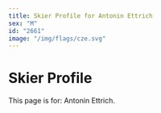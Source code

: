 ```yaml
---
title: Skier Profile for Antonin Ettrich
sex: "M"
id: "2661"
image: "/img/flags/cze.svg" 
---
```


# Skier Profile

This page is for: Antonin Ettrich.
    